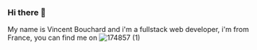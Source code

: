 ### Hi there 👋
My name is Vincent Bouchard and i'm a fullstack web developer, i'm from France, you can find me on  ![174857 (1)](https://user-images.githubusercontent.com/82810837/157447444-d55162f3-4c05-43f9-bdb7-aee6dd4d22e7.png)



[1]: https://www.linkedin.com/in/bouchard-vincent/
